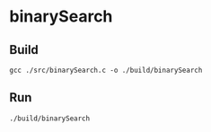 # binarySearch

## Build

```
gcc ./src/binarySearch.c -o ./build/binarySearch
```

## Run

```
./build/binarySearch
```
